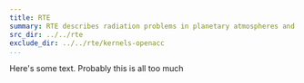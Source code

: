 ```yaml
---
title: RTE
summary: RTE describes radiation problems in planetary atmospheres and computes radiative fluxes.
src_dir: ../../rte
exclude_dir: ../../rte/kernels-openacc
...
```


Here's some text. Probably this is all too much
